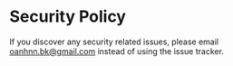 # Security Policy

If you discover any security related issues, please email oanhnn.bk@gmail.com instead of using the issue tracker.
